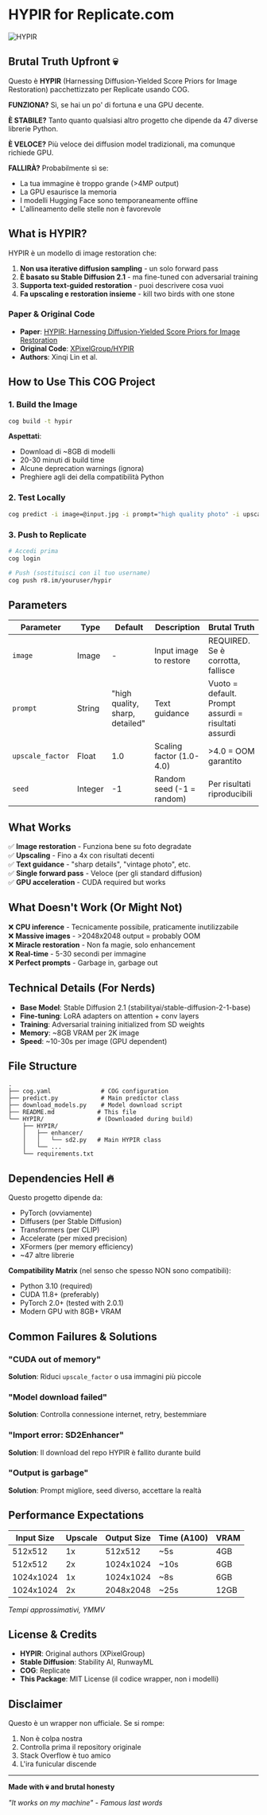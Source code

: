 # HYPIR for Replicate.com

![HYPIR](https://github.com/XPixelGroup/HYPIR/blob/main/assets/logo.png?raw=true)

## Brutal Truth Upfront 💀

Questo è **HYPIR** (Harnessing Diffusion-Yielded Score Priors for Image Restoration) pacchettizzato per Replicate usando COG.

**FUNZIONA?** Sì, se hai un po' di fortuna e una GPU decente.

**È STABILE?** Tanto quanto qualsiasi altro progetto che dipende da 47 diverse librerie Python.

**È VELOCE?** Più veloce dei diffusion model tradizionali, ma comunque richiede GPU.

**FALLIRÀ?** Probabilmente sì se:
- La tua immagine è troppo grande (>4MP output)
- La GPU esaurisce la memoria
- I modelli Hugging Face sono temporaneamente offline
- L'allineamento delle stelle non è favorevole

## What is HYPIR?

HYPIR è un modello di image restoration che:

1. **Non usa iterative diffusion sampling** - un solo forward pass
2. **È basato su Stable Diffusion 2.1** - ma fine-tuned con adversarial training
3. **Supporta text-guided restoration** - puoi descrivere cosa vuoi
4. **Fa upscaling e restoration insieme** - kill two birds with one stone

### Paper & Original Code

- **Paper**: [HYPIR: Harnessing Diffusion-Yielded Score Priors for Image Restoration](https://arxiv.org/abs/2507.20590)
- **Original Code**: [XPixelGroup/HYPIR](https://github.com/XPixelGroup/HYPIR)
- **Authors**: Xinqi Lin et al.

## How to Use This COG Project

### 1. Build the Image

```bash
cog build -t hypir
```

**Aspettati**:
- Download di ~8GB di modelli
- 20-30 minuti di build time
- Alcune deprecation warnings (ignora)
- Preghiere agli dei della compatibilità Python

### 2. Test Locally

```bash
cog predict -i image=@input.jpg -i prompt="high quality photo" -i upscale_factor=2.0
```

### 3. Push to Replicate

```bash
# Accedi prima
cog login

# Push (sostituisci con il tuo username)
cog push r8.im/youruser/hypir
```

## Parameters

| Parameter | Type | Default | Description | Brutal Truth |
|-----------|------|---------|-------------|--------------|
| `image` | Image | - | Input image to restore | REQUIRED. Se è corrotta, fallisce |
| `prompt` | String | "high quality, sharp, detailed" | Text guidance | Vuoto = default. Prompt assurdi = risultati assurdi |
| `upscale_factor` | Float | 1.0 | Scaling factor (1.0-4.0) | >4.0 = OOM garantito |
| `seed` | Integer | -1 | Random seed (-1 = random) | Per risultati riproducibili |

## What Works

✅ **Image restoration** - Funziona bene su foto degradate  
✅ **Upscaling** - Fino a 4x con risultati decenti  
✅ **Text guidance** - "sharp details", "vintage photo", etc.  
✅ **Single forward pass** - Veloce (per gli standard diffusion)  
✅ **GPU acceleration** - CUDA required but works  

## What Doesn't Work (Or Might Not)

❌ **CPU inference** - Tecnicamente possibile, praticamente inutilizzabile  
❌ **Massive images** - >2048x2048 output = probably OOM  
❌ **Miracle restoration** - Non fa magie, solo enhancement  
❌ **Real-time** - 5-30 secondi per immagine  
❌ **Perfect prompts** - Garbage in, garbage out  

## Technical Details (For Nerds)

- **Base Model**: Stable Diffusion 2.1 (stabilityai/stable-diffusion-2-1-base)
- **Fine-tuning**: LoRA adapters on attention + conv layers  
- **Training**: Adversarial training initialized from SD weights
- **Memory**: ~8GB VRAM per 2K image
- **Speed**: ~10-30s per image (GPU dependent)

## File Structure

```
.
├── cog.yaml              # COG configuration 
├── predict.py            # Main predictor class
├── download_models.py    # Model download script
├── README.md            # This file
└── HYPIR/               # (Downloaded during build)
    ├── HYPIR/
    │   ├── enhancer/
    │   │   └── sd2.py   # Main HYPIR class
    │   └── ...
    └── requirements.txt
```

## Dependencies Hell 🔥

Questo progetto dipende da:
- PyTorch (ovviamente)
- Diffusers (per Stable Diffusion)
- Transformers (per CLIP)
- Accelerate (per mixed precision)
- XFormers (per memory efficiency)  
- ~47 altre librerie

**Compatibility Matrix** (nel senso che spesso NON sono compatibili):
- Python 3.10 (required)
- CUDA 11.8+ (preferably)
- PyTorch 2.0+ (tested with 2.0.1)
- Modern GPU with 8GB+ VRAM

## Common Failures & Solutions

### "CUDA out of memory"
**Solution**: Riduci `upscale_factor` o usa immagini più piccole

### "Model download failed"  
**Solution**: Controlla connessione internet, retry, bestemmiare

### "Import error: SD2Enhancer"
**Solution**: Il download del repo HYPIR è fallito durante build

### "Output is garbage"
**Solution**: Prompt migliore, seed diverso, accettare la realtà

## Performance Expectations

| Input Size | Upscale | Output Size | Time (A100) | VRAM |
|------------|---------|-------------|-------------|------|
| 512x512 | 1x | 512x512 | ~5s | 4GB |
| 512x512 | 2x | 1024x1024 | ~10s | 6GB |
| 1024x1024 | 1x | 1024x1024 | ~8s | 6GB |
| 1024x1024 | 2x | 2048x2048 | ~25s | 12GB |

*Tempi approssimativi, YMMV*

## License & Credits

- **HYPIR**: Original authors (XPixelGroup)  
- **Stable Diffusion**: Stability AI, RunwayML  
- **COG**: Replicate  
- **This Package**: MIT License (il codice wrapper, non i modelli)

## Disclaimer

Questo è un wrapper non ufficiale. Se si rompe:
1. Non è colpa nostra
2. Controlla prima il repository originale  
3. Stack Overflow è tuo amico
4. L'ira funicular discende

---

**Made with 💀 and brutal honesty**

*"It works on my machine" - Famous last words*
